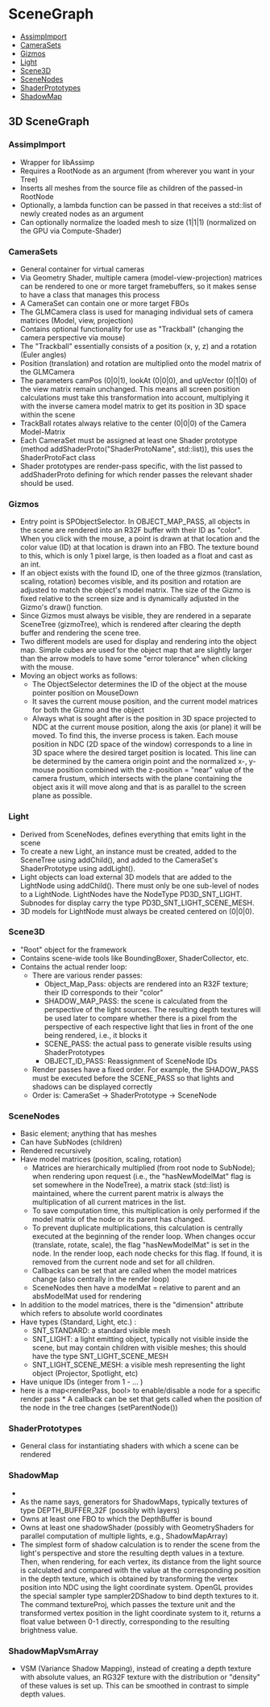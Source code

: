 # SceneGraph

- [AssimpImport](#assimpimport)
- [CameraSets](#camerasets)
- [Gizmos](#gizmos)
- [Light](#light)
- [Scene3D](#scene3d)
- [SceneNodes](#scenenodes)
- [ShaderPrototypes](#shaderprototypes)
- [ShadowMap](#shadowmap)

## 3D SceneGraph

### AssimpImport

* Wrapper for libAssimp
* Requires a RootNode as an argument (from wherever you want in your Tree)
* Inserts all meshes from the source file as children of the passed-in RootNode
* Optionally, a lambda function can be passed in that receives a std::list of newly created nodes as an argument
* Can optionally normalize the loaded mesh to size (1|1|1) (normalized on the GPU via Compute-Shader)

### CameraSets

* General container for virtual cameras
* Via Geometry Shader, multiple camera (model-view-projection) matrices can be rendered to one or more target framebuffers, so it makes sense to have a class that manages this process
* A CameraSet can contain one or more target FBOs
* The GLMCamera class is used for managing individual sets of camera matrices (Model, view, projection)
* Contains optional functionality for use as "Trackball" (changing the camera perspective via mouse)
* The "Trackball" essentially consists of a position (x, y, z) and a rotation (Euler angles)
* Position (translation) and rotation are multiplied onto the model matrix of the GLMCamera
* The parameters camPos (0|0|1), lookAt (0|0|0), and upVector (0|1|0) of the view matrix remain unchanged. This means all screen position calculations must take this transformation into account, multiplying it with the inverse camera model matrix to get its position in 3D space within the scene
* TrackBall rotates always relative to the center (0|0|0) of the Camera Model-Matrix
* Each CameraSet must be assigned at least one Shader prototype (method addShaderProto("ShaderProtoName", std::list<renderPasses>)), this uses the ShaderProtoFact class
* Shader prototypes are render-pass specific, with the list passed to addShaderProto defining for which render passes the relevant shader should be used.

### Gizmos

* Entry point is SPObjectSelector. In OBJECT_MAP_PASS, all objects in the scene are rendered into an R32F buffer with their ID as "color". When you click with the mouse, a point is drawn at that location and the color value (ID) at that location is drawn into an FBO. The texture bound to this, which is only 1 pixel large, is then loaded as a float and cast as an int.
* If an object exists with the found ID, one of the three gizmos (translation, scaling, rotation) becomes visible, and its position and rotation are adjusted to match the object's model matrix. The size of the Gizmo is fixed relative to the screen size and is dynamically adjusted in the Gizmo's draw() function.
* Since Gizmos must always be visible, they are rendered in a separate SceneTree (gizmoTree), which is rendered after clearing the depth buffer and rendering the scene tree.
* Two different models are used for display and rendering into the object map. Simple cubes are used for the object map that are slightly larger than the arrow models to have some "error tolerance" when clicking with the mouse.
* Moving an object works as follows:
  * The ObjectSelector determines the ID of the object at the mouse pointer position on MouseDown
  * It saves the current mouse position, and the current model matrices for both the Gizmo and the object
  * Always what is sought after is the position in 3D space projected to NDC at the current mouse position, along the axis (or plane) it will be moved. To find this, the inverse process is taken. Each mouse position in NDC (2D space of the window) corresponds to a line in 3D space where the desired target position is located. This line can be determined by the camera origin point and the normalized x-, y- mouse position combined with the z-position = "near" value of the camera frustum, which intersects with the plane containing the object axis it will move along and that is as parallel to the screen plane as possible.

### Light

* Derived from SceneNodes, defines everything that emits light in the scene
* To create a new Light, an instance must be created, added to the SceneTree using addChild(), and added to the CameraSet's ShaderPrototype using addLight().
* Light objects can load external 3D models that are added to the LightNode using addChild(). There must only be one sub-level of nodes to a LightNode. LightNodes have the NodeType PD3D_SNT_LIGHT. Subnodes for display carry the type PD3D_SNT_LIGHT_SCENE_MESH.
* 3D models for LightNode must always be created centered on (0|0|0).

### Scene3D

* "Root" object for the framework
* Contains scene-wide tools like BoundingBoxer, ShaderCollector, etc.
* Contains the actual render loop:
  * There are various render passes:
    * Object_Map_Pass: objects are rendered into an R32F texture; their ID corresponds to their "color"
    * SHADOW_MAP_PASS: the scene is calculated from the perspective of the light sources. The resulting depth textures will be used later to compare whether there is a pixel from the perspective of each respective light that lies in front of the one being rendered, i.e., it blocks it
    * SCENE_PASS: the actual pass to generate visible results using ShaderPrototypes
    * OBJECT_ID_PASS: Reassignment of SceneNode IDs
  * Render passes have a fixed order. For example, the SHADOW_PASS must be executed before the SCENE_PASS so that lights and shadows can be displayed correctly
  * Order is: CameraSet → ShaderPrototype → SceneNode

### SceneNodes

* Basic element; anything that has meshes
* Can have SubNodes (children)
* Rendered recursively
* Have model matrices (position, scaling, rotation)
  * Matrices are hierarchically multiplied (from root node to SubNode); when rendering upon request (i.e., the "hasNewModelMat" flag is set somewhere in the NodeTree), a matrix stack (std::list<mat4>) is maintained, where the current parent matrix is always the multiplication of all current matrices in the list.
  * To save computation time, this multiplication is only performed if the model matrix of the node or its parent has changed.
  * To prevent duplicate multiplications, this calculation is centrally executed at the beginning of the render loop. When changes occur (translate, rotate, scale), the flag "hasNewModelMat" is set in the node. In the render loop, each node checks for this flag. If found, it is removed from the current node and set for all children.
  * Callbacks can be set that are called when the model matrices change (also centrally in the render loop)
  * SceneNodes then have a modelMat = relative to parent and an absModelMat used for rendering
* In addition to the model matrices, there is the "dimension" attribute which refers to absolute world coordinates
* Have types (Standard, Light, etc.) :
  * SNT_STANDARD: a standard visible mesh
  * SNT_LIGHT: a light emitting object, typically not visible inside the scene, but may contain children with visible meshes; this should have the type SNT_LIGHT_SCENE_MESH
  * SNT_LIGHT_SCENE_MESH: a visible mesh representing the light object (Projector, Spotlight, etc)
* Have unique IDs (integer from 1 - … )
* here is a map<renderPass, bool> to enable/disable a node for a specific render pass * A callback can be set that gets called when the position of the node in the tree changes (setParentNode())

### ShaderPrototypes

* General class for instantiating shaders with which a scene can be rendered

### ShadowMap
* 
* As the name says, generators for ShadowMaps, typically textures of type DEPTH_BUFFER_32F (possibly with layers)
* Owns at least one FBO to which the DepthBuffer is bound
* Owns at least one shadowShader (possibly with GeometryShaders for parallel computation of multiple lights, e.g., ShadowMapArray)
* The simplest form of shadow calculation is to render the scene from the light's perspective and store the resulting depth values in a texture. Then, when rendering, for each vertex, its distance from the light source is calculated and compared with the value at the corresponding position in the depth texture, which is obtained by transforming the vertex position into NDC using the light coordinate system. OpenGL provides the special sampler type sampler2DShadow to bind depth textures to it. The command textureProj, which passes the texture unit and the transformed vertex position in the light coordinate system to it, returns a float value between 0-1 directly, corresponding to the resulting brightness value.

### ShadowMapVsmArray

* VSM (Variance Shadow Mapping), instead of creating a depth texture with absolute values, an RG32F texture with the distribution or "density" of these values is set up. This can be smoothed in contrast to simple depth values.
